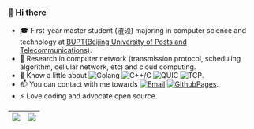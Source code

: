 ### 👋 Hi there

<!--
👋 Hi there ![](https://visitor-badge.glitch.me/badge?page_id=DrakenLibra.DrakenLibra)
**DrakenLibra/DrakenLibra** is a ✨ _special_ ✨ repository because its `README.md` (this file) appears on your GitHub profile.

Here are some ideas to get you started:

- 🔭 I’m currently working on ...
- 🌱 I’m currently learning ...
- 👯 I’m looking to collaborate on ...
- 🤔 I’m looking for help with ...
- 💬 Ask me about ...
- 📫 How to reach me: ...
- 😄 Pronouns: ...
- ⚡ Fun fact: ...

* 💻 Develop on ![MacOS](https://img.shields.io/badge/Macbook-M1-orange?logo=apple)  ![VSCode](https://img.shields.io/badge/Visual_Studio_Code-black?logo=visualstudiocode)  ![GoLand](https://img.shields.io/badge/GoLand-black?logo=goland).
-->

* 🎓 First-year master student (渣硕) majoring in computer science and technology at [BUPT(Beijing University of Posts and Telecommunications)](https://www.bupt.edu.cn/).  
* 🌱 Research in computer network (transmission protocol, scheduling algorithm, cellular network, etc) and cloud computing.  
* 🔭 Know a little about ![Golang](https://img.shields.io/badge/Golang-gray?logo=GO)  ![C++/C](https://img.shields.io/badge/C++/C-gray?logo=cplusplus)  ![QUIC](https://img.shields.io/badge/QUIC-gray?logo=countingworkspro)  ![TCP](https://img.shields.io/badge/TCP-gray?logo=countingworkspro).    
* 📫 You can contact with me towards [![Email](https://img.shields.io/badge/Email-zshadowest@gmail.com-gray?logo=gmail&style=social&color=gray)](mailto:zshadowest@gmail.com)  [![GithubPages](https://img.shields.io/badge/Blog-DrakenLibra.github.io-gray?logo=githubpages&style=social&color=gray)](https://drakenlibra.github.io/).  
* ⚡ Love coding and advocate open source.  

| <a href="https://github.com/DrakenLibra"><img align="center" src="https://github-readme-stats-rose-eta-31.vercel.app/api?username=DrakenLibra&count_private=true&show_icons=true&include_all_commits=true&theme=buefy&hide_border=true" /></a> | <a href="https://github.com/DrakenLibra"><img align="center" src="https://github-readme-stats-rose-eta-31.vercel.app/api/top-langs/?username=DrakenLibra&layout=compact&theme=buefy&hide_border=true&count_private=true" /></a> |
| ------------- | ------------- |
